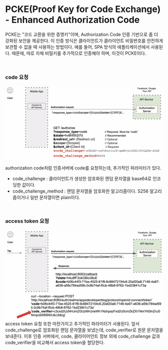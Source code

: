 # PCKE(Proof Key for Code Exchange) - Enhanced Authorization Code

PCKE는 "코드 교환을 위한 증명키"이며, Authorization Code 인증 기반으로 좀 더 강화된 보안을 제공한다. 이 인증 방식은 클라이언트가 클라이언트 비밀번호를 안전하게 보관할 수 없을 때 사용하는 방법이다. 예를 들어, SPA 방식의 애플리케이션에서 사용된다. 때문에, 따로 자체 비밀키를 추가적으로 인증해야 하며, 이것이 PCKE이다. 

<br/>

### code 요청

<img src="images/pcke/code request.png">

authorization code처럼 인증서버에 code를 요청하는데, 추가적인 파라미터가 있다.

* code_challenge : 클라이언트가 생성한 암호화된 랜덤 문자열을 base64로 인코딩한 값이다.
* code_challenge_method : 랜덤 문자열을 암호화한 알고리즘이다. S256 알고리즘이거나 일반 문자열이면 plain이다.

<br/>

### access token 요청

<img src="images/pcke/token request.png">
access token 요청 또한 마찬가지고 추가적인 파라미터가 사용된다. 앞서 code_challenge로 암호화된 랜덤 문자열을 보냈는데, code_verifier로 원문 문자열을 보내준다. 이후 인증 서버에서, code, 클라이어언트 정보 외에 code_challenge 값과 code_verifier을 비교해서 access token을 할당한다.


